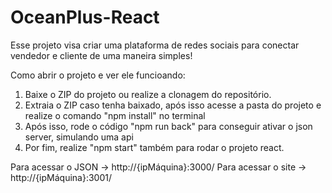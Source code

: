 # OceanPlus-React
Esse projeto visa criar uma plataforma de redes sociais para conectar vendedor e cliente de uma maneira simples!

Como abrir o projeto e ver ele funcioando: 
  1. Baixe o ZIP do projeto ou realize a clonagem do repositório. 
  2. Extraia o ZIP caso tenha baixado, após isso acesse a pasta do projeto e realize o comando "npm install" no terminal
  3. Após isso, rode o código "npm run back" para conseguir ativar o json server, simulando uma api
  4. Por fim, realize "npm start" também para rodar o projeto react.
  
Para acessar o JSON -> http://{ipMáquina}:3000/
Para acessar o site -> http://{ipMáquina}:3001/
  

